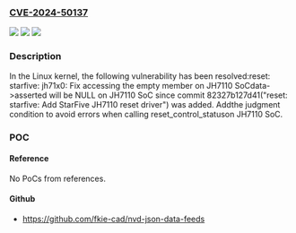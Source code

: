 ### [CVE-2024-50137](https://cve.mitre.org/cgi-bin/cvename.cgi?name=CVE-2024-50137)
![](https://img.shields.io/static/v1?label=Product&message=Linux&color=blue)
![](https://img.shields.io/static/v1?label=Version&message=82327b127d41%3C%20c923f1fb8ae8%20&color=brighgreen)
![](https://img.shields.io/static/v1?label=Vulnerability&message=n%2Fa&color=brighgreen)

### Description

In the Linux kernel, the following vulnerability has been resolved:reset: starfive: jh71x0: Fix accessing the empty member on JH7110 SoCdata->asserted will be NULL on JH7110 SoC since commit 82327b127d41("reset: starfive: Add StarFive JH7110 reset driver") was added. Addthe judgment condition to avoid errors when calling reset_control_statuson JH7110 SoC.

### POC

#### Reference
No PoCs from references.

#### Github
- https://github.com/fkie-cad/nvd-json-data-feeds

